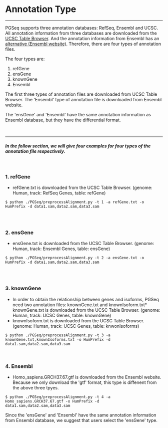 # Annotation Type

* * *

PGSeq supports three annotation databases: RefSeq, Ensembl and UCSC. All annotation information from three databases are downloaded from the [UCSC Table Browser](http://genome.ucsc.edu/cgi-bin/hgTables?command=start). And the annotation information from Ensembl has  an [alternative (Ensembl website)](http://asia.ensembl.org/index.html). Therefore, there are   four types of annotation files.

The four types are:

1.  refGene
2.  ensGene
3.  knownGene
4.  Ensembl

The first three types of annotation files are downloaded from UCSC Table Browser. The 'Ensembl' type of annotation file is downloaded from Ensembl website. 

The 'ensGene' and 'Ensembl' have the same annotation information as Ensembl database, but they have the differential format.

&nbsp;

* * *

##### In the follow section, we will give four examples for four types of the annotation file respectively.

&nbsp;

### 1. refGene

*   refGene.txt is downloaded from the UCSC Table Browser. (genome: Human, track: RefSeq Genes, table: refGene)

```shell
$ python ./PGSeq/preprocessAlignment.py -t 1 -a refGene.txt -o HumPrefix -d data1.sam,data2.sam,data3.sam
```

### &nbsp;

### 2. ensGene

*   ensGene.txt is downloaded from  the  UCSC Table Browser. (genome: Human, track: Ensembl Genes, table: ensGene)

```shell
$ python ./PGSeq/preprocessAlignment.py -t 2 -a ensGene.txt -o HumPrefix -d data1.sam,data2.sam,data3.sam
```

### &nbsp;

### 3. knownGene

*   In order to obtain the relationship between genes and isoforms, PGSeq need two annotation files: knownGene.txt and knownIsoform.txt*   knownGene.txt is downloaded from   the UCSC Table Browser. (genome: Human, track: UCSC Genes, table: knownGene)
*   knownIsoform.txt is downloaded from the UCSC Table Browser. (genome: Human, track: UCSC Genes, table: knwonIsoforms)
  
```shell
$ python ./PGSeq/preprocessAlignment.py -t 3 -a knownGene.txt,knownIsoforms.txt -o HumPrefix -d data1.sam,data2.sam,data3.sam
```

&nbsp;

### 4. Ensembl

*   Homo_sapiens.GRCH37.67.gtf is downloaded from the Ensembl website. Because we only download the 'gtf' format, this type is diffenent from the above three tpyes.

```shell
$ python ./PGSeq/preprocessAlignment.py -t 4 -a Homo_sapiens.GRCH37.67.gtf -o HumPrefix -d data1.sam,data2.sam,data3.sam
```

Since the 'ensGene' and 'Ensembl' have the same annotation information from Ensembl database, we suggest that users select the 'ensGene' type.

&nbsp;

</body>
</html>

